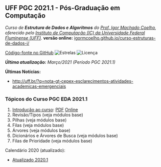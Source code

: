 
## UFF PGC 2021.1 - Pós-Graduação em Computação

_Curso de **Estrutura de Dados e Algoritmos** do [Prof. Igor Machado Coelho](https://igormcoelho.github.io), oferecido pelo [Instituto de Computação (IC) da Universidade Federal Fluminense (UFF)](http://www.ic.uff.br)._ **versão online:** [igormcoelho.github.io/curso-estruturas-de-dados-i/](https://igormcoelho.github.io/curso-estruturas-de-dados-i/)

[Código-fonte no GitHub](https://github.com/igormcoelho/curso-estruturas-de-dados-i)
![Estrelas](https://img.shields.io/github/stars/igormcoelho/curso-estruturas-de-dados-i)
![Licença](https://img.shields.io/github/license/igormcoelho/curso-estruturas-de-dados-i)

_**Última atualização:** Março/2021 (Período PGC 2021.1)_


**Últimas Notícias:**

- http://uff.br/?q=nota-gt-cepex-esclarecimentos-atividades-academicas-emergenciais

### Tópicos do Curso PGC EDA 2021.1

1. [Introdução ao curso](../slides/0-intro-curso-uff-pgc-eda-2021-1/0-intro-curso.md): [PDF](../slides/0-intro-curso-uff-pgc-eda-2021-1/0-intro-curso.pdf) [Online](https://igormcoelho.github.io/curso-estruturas-de-dados-i/slides/0-intro-curso-uff-pgc-eda-2021-1/index.html)
1. Revisão/Tipos (veja módulos base)
1. Pilhas (veja módulos base)
1. Filas (veja módulos base)
1. Árvores (veja módulos base)
1. Dicionários e Árvores de Busca (veja módulos base)
1. Filas de Prioridade (veja módulos base)


Calendário 2020 (atualizado):
   - [Atualizado 2020.1](./files/uff-2020-1-2-calendarios.pdf)

